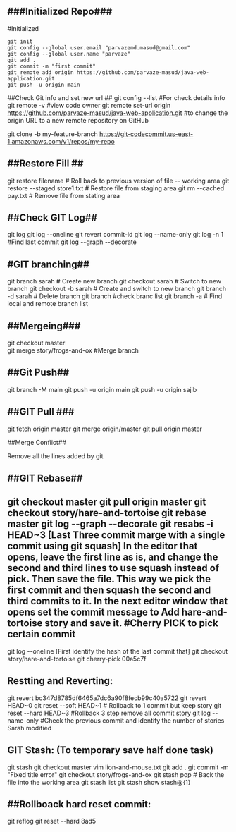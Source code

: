 ###Initialized Repo###
----------------------
#Initialized
```
git init
git config --global user.email "parvazemd.masud@gmail.com"
git config --global user.name "parvaze"
git add .
git commit -m "first commit"
git remote add origin https://github.com/parvaze-masud/java-web-application.git
git push -u origin main                          
```

##Check Git info and set new url ##
git config --list    #For check details info
git remote -v            #view code owner
git remote set-url origin https://github.com/parvaze-masud/java-web-application.git  #to change the origin URL to a new remote repository on GitHub

git clone -b my-feature-branch https://git-codecommit.us-east-1.amazonaws.com/v1/repos/my-repo

##Restore Fill ##
-----------------
git restore filename										# Roll back to previous version of file -- working area
git restore --staged store1.txt								# Restore file from staging area
git rm --cached pay.txt										# Remove file from stating area

##Check GIT Log##
-----------------
git log
git log --oneline
git revert commit-id
git log --name-only
git log -n 1  #Find last commit
git log --graph --decorate

#GIT branching##
----------------

git branch sarah	# Create new branch
git checkout sarah	# Switch to new branch
git checkout -b sarah	# Create and switch to new branch
git branch -d sarah	# Delete branch
git branch			#check branc list
git branch -a  		# Find local and remote branch list

##Mergeing###
--------------
git checkout master				
git merge story/frogs-and-ox		#Merge branch

##Git Push##
------------
git branch -M main
git push -u origin main
git push -u origin sajib

##GIT Pull ###
---------------
git fetch origin master
git merge origin/master
git pull origin master

##Merge Conflict##

Remove all the lines added by git


##GIT Rebase##
---------------
git checkout master
git pull origin master
git checkout story/hare-and-tortoise
git rebase master
git log --graph --decorate
git resabs -i HEAD~3				[Last Three commit marge with a single commit using git squash]
In the editor that opens, leave the first line as is, and change the second and third lines to use squash instead of pick. Then save the file. This way we pick the first commit and then squash the second and third commits to it.
In the next editor window that opens set the commit message to Add hare-and-tortoise story and save it.
#Cherry PICK to pick certain commit
------------------------------------
git log --oneline [First identify the hash of the last commit that]
git checkout story/hare-and-tortoise
git cherry-pick 00a5c7f

Restting and Reverting:
-----------------------
git revert bc347d8785df6465a7dc6a90f8fecb99c40a5722
git revert HEAD~0
git reset --soft HEAD~1			# Rollback to 1 commit but keep story
git reset --hard HEAD~3			#Rollback 3 step remove all commit story
git log --name-only		#Check the previous commit and identify the number of stories Sarah modified     

GIT Stash: (To temporary save half done task)
---------------------------------------------
git stash
git checkout master
vim lion-and-mouse.txt
git add .
git commit -m "Fixed title error"
git checkout story/frogs-and-ox
git stash pop		# Back the file into the working area
git stash list
git stash show stash@{1}


##Rollboack hard reset commit:
------------------------------
git reflog
git reset --hard 8ad5
